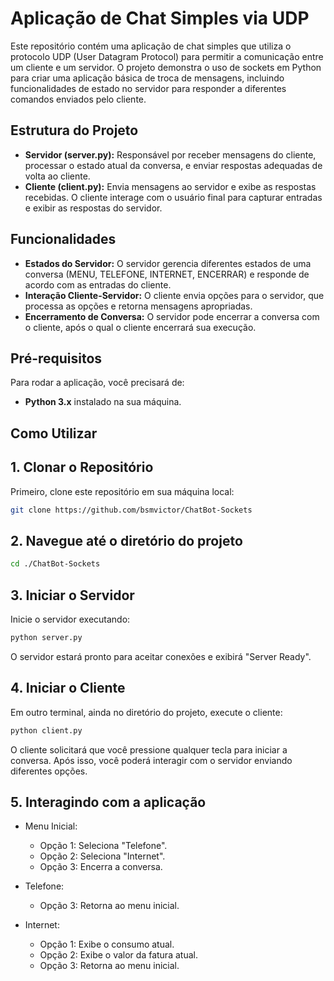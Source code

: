 # Aplicação de Chat Simples via UDP

Este repositório contém uma aplicação de chat simples que utiliza o protocolo UDP (User Datagram Protocol) para permitir a comunicação entre um cliente e um servidor. O projeto demonstra o uso de sockets em Python para criar uma aplicação básica de troca de mensagens, incluindo funcionalidades de estado no servidor para responder a diferentes comandos enviados pelo cliente.

## Estrutura do Projeto

- **Servidor (server.py):** Responsável por receber mensagens do cliente, processar o estado atual da conversa, e enviar respostas adequadas de volta ao cliente.
- **Cliente (client.py):** Envia mensagens ao servidor e exibe as respostas recebidas. O cliente interage com o usuário final para capturar entradas e exibir as respostas do servidor.

## Funcionalidades

- **Estados do Servidor:** O servidor gerencia diferentes estados de uma conversa (MENU, TELEFONE, INTERNET, ENCERRAR) e responde de acordo com as entradas do cliente.
- **Interação Cliente-Servidor:** O cliente envia opções para o servidor, que processa as opções e retorna mensagens apropriadas.
- **Encerramento de Conversa:** O servidor pode encerrar a conversa com o cliente, após o qual o cliente encerrará sua execução.

## Pré-requisitos

Para rodar a aplicação, você precisará de:

- **Python 3.x** instalado na sua máquina.

## Como Utilizar

## 1. Clonar o Repositório

Primeiro, clone este repositório em sua máquina local:

```bash
git clone https://github.com/bsmvictor/ChatBot-Sockets
```

## 2. Navegue até o diretório do projeto

```bash
cd ./ChatBot-Sockets
```

## 3. Iniciar o Servidor

Inicie o servidor executando:

```bash
python server.py
```
O servidor estará pronto para aceitar conexões e exibirá "Server Ready".

## 4. Iniciar o Cliente

Em outro terminal, ainda no diretório do projeto, execute o cliente:

```bash
python client.py
```
O cliente solicitará que você pressione qualquer tecla para iniciar a conversa. Após isso, você poderá interagir com o servidor enviando diferentes opções.

## 5. Interagindo com a aplicação

- Menu Inicial:
  - Opção 1: Seleciona "Telefone".
  - Opção 2: Seleciona "Internet".
  - Opção 3: Encerra a conversa.
  
- Telefone:
  - Opção 3: Retorna ao menu inicial.
  
- Internet:
  - Opção 1: Exibe o consumo atual.
  - Opção 2: Exibe o valor da fatura atual.
  - Opção 3: Retorna ao menu inicial.


